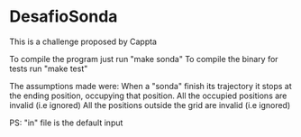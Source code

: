 # DesafioSonda
This is a challenge proposed by Cappta

To compile the program just run "make sonda"
To compile the binary for tests run "make test"	

The assumptions made were:
    When a "sonda" finish its trajectory it stops at the ending position, occupying that position.
    All the occupied positions are invalid (i.e ignored)
    All the positions outside the grid are invalid (i.e ignored)
    
PS: "in" file is the default input